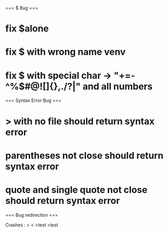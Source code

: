 
=== $ Bug ===

# fix $alone
# fix $ with wrong name venv
# fix $ with special char -> "+=-^%$#@![]{},./?\|" and all numbers

=== Syntax Error Bug ===

# > with no file should return syntax error
# parentheses not close should return syntax error
# quote and single quote not close should return syntax error

=== Bug redirection ===

Crashes :
	>
	<
	>test
	<test
